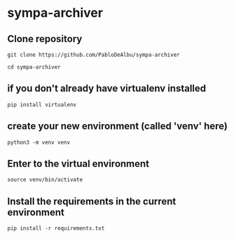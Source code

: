 # sympa-archiver

## Clone repository
`git clone https://github.com/PabloDeAlbu/sympa-archiver`

`cd sympa-archiver`

## if you don't already have virtualenv installed

`pip install virtualenv`

## create your new environment (called 'venv' here)

`python3 -m venv venv`

## Enter to the virtual environment

`source venv/bin/activate`

## Install the requirements in the current environment

`pip install -r requirements.txt`
